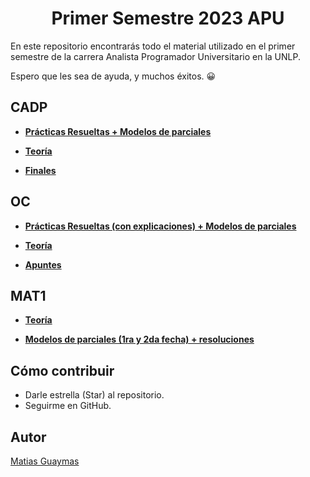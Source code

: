 <h1 align="center"> Primer Semestre 2023 APU </h1>

En este repositorio encontrarás todo el material utilizado en el primer semestre de la carrera Analista Programador Universitario en la UNLP.

Espero que les sea de ayuda, y muchos éxitos. 😀

## CADP

* [**Prácticas Resueltas + Modelos de parciales**](https://github.com/MatiasGuaymas/CADP-Practicas)

* [**Teoría**](https://github.com/MatiasGuaymas/1er-Semestre/tree/main/CADP/Teoria)

* [**Finales**](https://github.com/MatiasGuaymas/1er-Semestre/tree/main/CADP/Finales)

## OC

* [**Prácticas Resueltas (con explicaciones) + Modelos de parciales**](https://github.com/MatiasGuaymas/OC-Practicas)

* [**Teoría**](https://github.com/MatiasGuaymas/1er-Semestre/tree/main/OC/Teoria)

* [**Apuntes**](https://github.com/MatiasGuaymas/1er-Semestre/tree/main/OC/Apuntes)

## MAT1

* [**Teoría**](https://github.com/MatiasGuaymas/1er-Semestre/tree/main/MAT1/Teoria)

* [**Modelos de parciales (1ra y 2da fecha) + resoluciones**](https://github.com/MatiasGuaymas/1er-Semestre/tree/main/MAT1/Parciales)

## Cómo contribuir
* Darle estrella (Star) al repositorio.
* Seguirme en GitHub.

## Autor

[Matias Guaymas](https://www.linkedin.com/in/matiasguaymas/)
